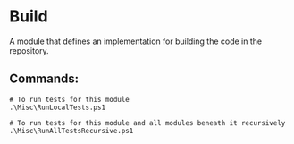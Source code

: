 Build
======
A module that defines an implementation for building the code in the repository.

Commands:
---------
```
# To run tests for this module
.\Misc\RunLocalTests.ps1

# To run tests for this module and all modules beneath it recursively
.\Misc\RunAllTestsRecursive.ps1
```